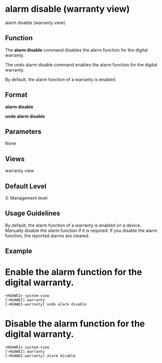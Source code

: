 alarm disable (warranty view)
=============================

alarm disable (warranty view)

Function
--------



The **alarm disable** command disables the alarm function for the digital warranty.

The undo alarm disable command enables the alarm function for the digital warranty.



By default, the alarm function of a warranty is enabled.


Format
------

**alarm disable**

**undo alarm disable**


Parameters
----------

None

Views
-----

warranty view


Default Level
-------------

3: Management level


Usage Guidelines
----------------

By default, the alarm function of a warranty is enabled on a device. Manually disable the alarm function if it is required. If you disable the alarm function, the reported alarms are cleared.


Example
-------

# Enable the alarm function for the digital warranty.
```
<HUAWEI> system-view
[~HUAWEI] warranty
[~HUAWEI-warranty] undo alarm disable

```

# Disable the alarm function for the digital warranty.
```
<HUAWEI> system-view
[~HUAWEI] warranty
[~HUAWEI-warranty] alarm disable

```